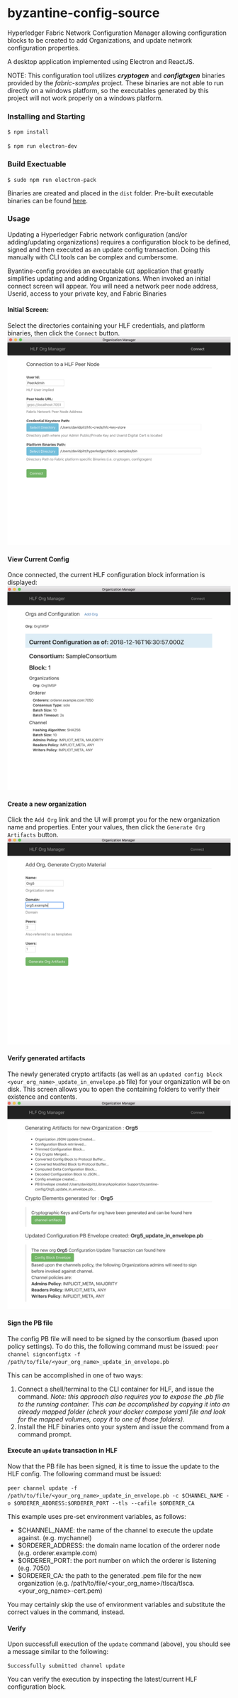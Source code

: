 # byzantine-config-source

Hyperledger Fabric Network Configuration Manager allowing configuration blocks to be created to add Organizations, and update network configuration properties.

A desktop application implemented using Electron and ReactJS. 

NOTE:  This configuration tool utilizes **_cryptogen_** and **_configtxgen_** binaries provided by the *fabric-samples* project.  These binaries are not able to run directly on a windows platform, so the executables generated by this project will not work properly on a windows platform. 

### Installing and Starting 

    $ npm install 

    $ npm run electron-dev
       
### Build Exectuable 

    $ sudo npm run electron-pack 

Binaries are created and placed in the `dist` folder.  Pre-built executable binaries can be found [here](https://github.com/in-the-keyhole/byzantine-config).

### Usage 

Updating a Hyperledger Fabric network configuration (and/or  adding/updating organizations) requires a configuration block to be defined, signed and then executed as an update config transaction. Doing this manually with CLI tools can be complex and cumbersome.   

Byantine-config provides an executable `GUI` application that greatly simplifies updating and adding Organizations. When invoked an initial connect screen will appear.  You will need a network peer node address, Userid, access to your private key, and Fabric Binaries 

#### Initial Screen:
Select the directories containing your HLF credentials, and platform binaries, then click the `Connect` button.
![](images/connect.png)

#### View Current Config
Once connected, the current HLF configuration block information is displayed:
![](images/config-block.png)

#### Create a new organization
Click the `Add Org` link and the UI will prompt you for the new organization name and properties. Enter your values, then click the `Generate Org Artifacts` button.
![](images/add-org.png)

#### Verify generated artifacts
The newly generated crypto artifacts (as well as an `updated config block <your_org_name>_update_in_envelope.pb` file) for your organization will be on disk.  This screen allows you to open the containing folders to verify their existence and contents.
![](images/generated-pb.png)

#### Sign the PB file
The config PB file will need to be signed by the consortium (based upon policy settings). To do this, the following command must be issued:
```peer channel signconfigtx -f /path/to/file/<your_org_name>_update_in_envelope.pb```

This can be accomplished in one of two ways:

1. Connect a shell/terminal to the CLI container for HLF, and issue the command.  *Note:  this approach also requires you to expose the .pb file to the running container.  This can be accomplished by copying it into an already mapped folder (check your docker compose yaml file and look for the mapped volumes, copy it to one of those folders).*
2. Install the HLF binaries onto your system and issue the command from a command prompt.

#### Execute an `update` transaction in HLF
Now that the PB file has been signed, it is time to issue the update to the HLF config.  The following command must be issued:

```peer channel update -f /path/to/file/<your_org_name>_update_in_envelope.pb -c $CHANNEL_NAME -o $ORDERER_ADDRESS:$ORDERER_PORT --tls --cafile $ORDERER_CA```

This example uses pre-set environment variables, as follows:
* $CHANNEL_NAME: the name of the channel to execute the update against.  (e.g. mychannel)
* $ORDERER_ADDRESS: the domain name location of the orderer node (e.g. orderer.example.com)
* $ORDERER_PORT: the port number on which the orderer is listening (e.g. 7050)
* $ORDERER_CA: the path to the generated .pem file for the new organization (e.g. /path/to/file/<your_org_name>/tlsca/tlsca.<your_org_name>-cert.pem)

You may certainly skip the use of environment variables and substitute the correct values in the command, instead.

#### Verify
Upon successfull execution of the `update` command (above), you should see a message similar to the following:

`Successfully submitted channel update`

You can verify the execution by inspecting the latest/current HLF configuration block.
